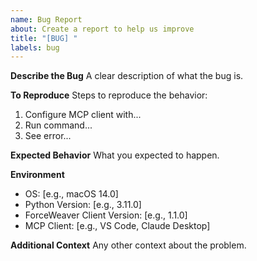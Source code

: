 ```yaml
---
name: Bug Report
about: Create a report to help us improve
title: "[BUG] "
labels: bug
---
```


**Describe the Bug**
A clear description of what the bug is.

**To Reproduce**
Steps to reproduce the behavior:
1. Configure MCP client with...
2. Run command...
3. See error...

**Expected Behavior**
What you expected to happen.

**Environment**
- OS: [e.g., macOS 14.0]
- Python Version: [e.g., 3.11.0]
- ForceWeaver Client Version: [e.g., 1.1.0]
- MCP Client: [e.g., VS Code, Claude Desktop]

**Additional Context**
Any other context about the problem.
